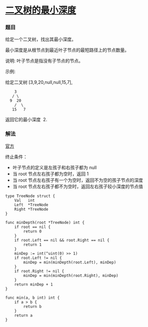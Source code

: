 # [二叉树的最小深度](https://leetcode-cn.com/problems/minimum-depth-of-binary-tree/)

### 题目

给定一个二叉树，找出其最小深度。

最小深度是从根节点到最近叶子节点的最短路径上的节点数量。

说明: 叶子节点是指没有子节点的节点。

示例:

给定二叉树 [3,9,20,null,null,15,7],

```
    3
   / \
  9  20
    /  \
   15   7
```

返回它的最小深度  2.

### 解法

[官方](https://leetcode-cn.com/problems/minimum-depth-of-binary-tree/solution/er-cha-shu-de-zui-xiao-shen-du-by-leetcode/)

终止条件：

* 叶子节点的定义是左孩子和右孩子都为 null 
* 当 root 节点左右孩子都为空时，返回 1
* 当 root 节点左右孩子有一个为空时，返回不为空的孩子节点的深度
* 当 root 节点左右孩子都不为空时，返回左右孩子较小深度的节点值

```
type TreeNode struct {
	Val   int
	Left  *TreeNode
	Right *TreeNode
}

func minDepth(root *TreeNode) int {
	if root == nil {
		return 0
	}
	if root.Left == nil && root.Right == nil {
		return 1
	}
	minDep := int(^uint(0) >> 1)
	if root.Left != nil {
		minDep = min(minDepth(root.Left), minDep)
	}
	if root.Right != nil {
		minDep = min(minDepth(root.Right), minDep)
	}
	return minDep + 1
}

func min(a, b int) int {
	if a > b {
		return b
	}
	return a
}
```
